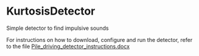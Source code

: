 # KurtosisDetector
Simple detector to find impulsive sounds

For instructions on how to download, configure and run the detector, refer to the file [Pile_driving_detector_instructions.docx](https://github.com/xaviermouy/KurtosisDetector/blob/main/Pile_driving_detector_instructions.docx)
